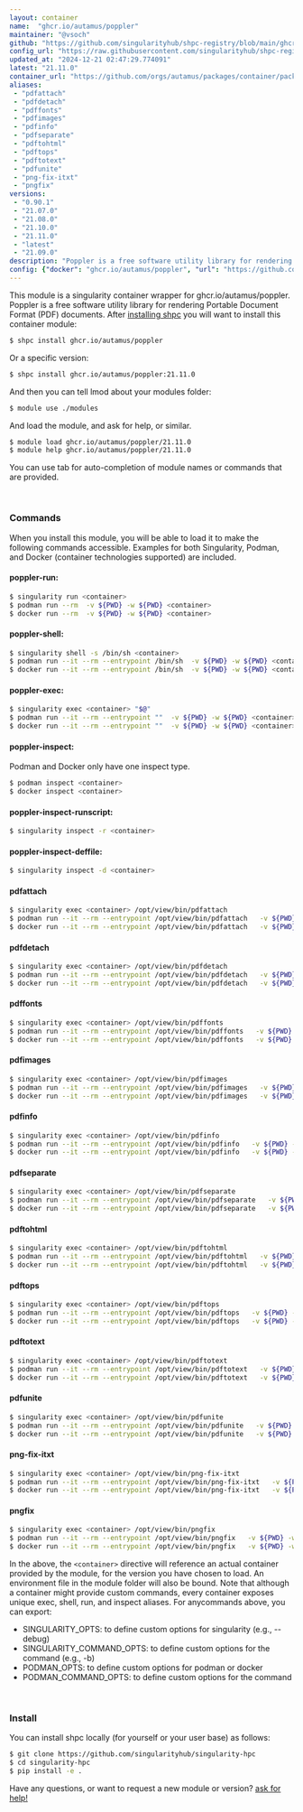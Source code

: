 ```yaml
---
layout: container
name:  "ghcr.io/autamus/poppler"
maintainer: "@vsoch"
github: "https://github.com/singularityhub/shpc-registry/blob/main/ghcr.io/autamus/poppler/container.yaml"
config_url: "https://raw.githubusercontent.com/singularityhub/shpc-registry/main/ghcr.io/autamus/poppler/container.yaml"
updated_at: "2024-12-21 02:47:29.774091"
latest: "21.11.0"
container_url: "https://github.com/orgs/autamus/packages/container/package/poppler"
aliases:
 - "pdfattach"
 - "pdfdetach"
 - "pdffonts"
 - "pdfimages"
 - "pdfinfo"
 - "pdfseparate"
 - "pdftohtml"
 - "pdftops"
 - "pdftotext"
 - "pdfunite"
 - "png-fix-itxt"
 - "pngfix"
versions:
 - "0.90.1"
 - "21.07.0"
 - "21.08.0"
 - "21.10.0"
 - "21.11.0"
 - "latest"
 - "21.09.0"
description: "Poppler is a free software utility library for rendering Portable Document Format (PDF) documents."
config: {"docker": "ghcr.io/autamus/poppler", "url": "https://github.com/orgs/autamus/packages/container/package/poppler", "maintainer": "@vsoch", "description": "Poppler is a free software utility library for rendering Portable Document Format (PDF) documents.", "latest": {"21.11.0": "sha256:80d494547482ae09cda84c0529ae800cd38f44a5b19169eac35f49fbd0dd9bc6"}, "tags": {"0.90.1": "sha256:972979693c1d915c879f9c2a6d23f566d3727f5a3a909355915a003b1abd3504", "21.07.0": "sha256:a119cd1f5da78fcda917793990b4ce1915891df317cf6bb261013278a1c239b7", "21.08.0": "sha256:d6b967aca449063448f0bd6fc5f0f31c429fd6ac797dd9fdf0937254216ece18", "21.10.0": "sha256:c6b76b31a5566664896e1d055df8a186eee31c8a6ce3e168303367b8e12b2c3e", "21.11.0": "sha256:80d494547482ae09cda84c0529ae800cd38f44a5b19169eac35f49fbd0dd9bc6", "latest": "sha256:80d494547482ae09cda84c0529ae800cd38f44a5b19169eac35f49fbd0dd9bc6", "21.09.0": "sha256:3a85adb7afb5a060e9eeaf35eeb5a648b8e682c953d2f7e1db5d9fa7c906b903"}, "aliases": {"pdfattach": "/opt/view/bin/pdfattach", "pdfdetach": "/opt/view/bin/pdfdetach", "pdffonts": "/opt/view/bin/pdffonts", "pdfimages": "/opt/view/bin/pdfimages", "pdfinfo": "/opt/view/bin/pdfinfo", "pdfseparate": "/opt/view/bin/pdfseparate", "pdftohtml": "/opt/view/bin/pdftohtml", "pdftops": "/opt/view/bin/pdftops", "pdftotext": "/opt/view/bin/pdftotext", "pdfunite": "/opt/view/bin/pdfunite", "png-fix-itxt": "/opt/view/bin/png-fix-itxt", "pngfix": "/opt/view/bin/pngfix"}}
---
```


This module is a singularity container wrapper for ghcr.io/autamus/poppler.
Poppler is a free software utility library for rendering Portable Document Format (PDF) documents.
After [installing shpc](#install) you will want to install this container module:


```bash
$ shpc install ghcr.io/autamus/poppler
```

Or a specific version:

```bash
$ shpc install ghcr.io/autamus/poppler:21.11.0
```

And then you can tell lmod about your modules folder:

```bash
$ module use ./modules
```

And load the module, and ask for help, or similar.

```bash
$ module load ghcr.io/autamus/poppler/21.11.0
$ module help ghcr.io/autamus/poppler/21.11.0
```

You can use tab for auto-completion of module names or commands that are provided.

<br>

### Commands

When you install this module, you will be able to load it to make the following commands accessible.
Examples for both Singularity, Podman, and Docker (container technologies supported) are included.

#### poppler-run:

```bash
$ singularity run <container>
$ podman run --rm  -v ${PWD} -w ${PWD} <container>
$ docker run --rm  -v ${PWD} -w ${PWD} <container>
```

#### poppler-shell:

```bash
$ singularity shell -s /bin/sh <container>
$ podman run --it --rm --entrypoint /bin/sh  -v ${PWD} -w ${PWD} <container>
$ docker run --it --rm --entrypoint /bin/sh  -v ${PWD} -w ${PWD} <container>
```

#### poppler-exec:

```bash
$ singularity exec <container> "$@"
$ podman run --it --rm --entrypoint ""  -v ${PWD} -w ${PWD} <container> "$@"
$ docker run --it --rm --entrypoint ""  -v ${PWD} -w ${PWD} <container> "$@"
```

#### poppler-inspect:

Podman and Docker only have one inspect type.

```bash
$ podman inspect <container>
$ docker inspect <container>
```

#### poppler-inspect-runscript:

```bash
$ singularity inspect -r <container>
```

#### poppler-inspect-deffile:

```bash
$ singularity inspect -d <container>
```


#### pdfattach

```bash
$ singularity exec <container> /opt/view/bin/pdfattach
$ podman run --it --rm --entrypoint /opt/view/bin/pdfattach   -v ${PWD} -w ${PWD} <container> -c " $@"
$ docker run --it --rm --entrypoint /opt/view/bin/pdfattach   -v ${PWD} -w ${PWD} <container> -c " $@"
```


#### pdfdetach

```bash
$ singularity exec <container> /opt/view/bin/pdfdetach
$ podman run --it --rm --entrypoint /opt/view/bin/pdfdetach   -v ${PWD} -w ${PWD} <container> -c " $@"
$ docker run --it --rm --entrypoint /opt/view/bin/pdfdetach   -v ${PWD} -w ${PWD} <container> -c " $@"
```


#### pdffonts

```bash
$ singularity exec <container> /opt/view/bin/pdffonts
$ podman run --it --rm --entrypoint /opt/view/bin/pdffonts   -v ${PWD} -w ${PWD} <container> -c " $@"
$ docker run --it --rm --entrypoint /opt/view/bin/pdffonts   -v ${PWD} -w ${PWD} <container> -c " $@"
```


#### pdfimages

```bash
$ singularity exec <container> /opt/view/bin/pdfimages
$ podman run --it --rm --entrypoint /opt/view/bin/pdfimages   -v ${PWD} -w ${PWD} <container> -c " $@"
$ docker run --it --rm --entrypoint /opt/view/bin/pdfimages   -v ${PWD} -w ${PWD} <container> -c " $@"
```


#### pdfinfo

```bash
$ singularity exec <container> /opt/view/bin/pdfinfo
$ podman run --it --rm --entrypoint /opt/view/bin/pdfinfo   -v ${PWD} -w ${PWD} <container> -c " $@"
$ docker run --it --rm --entrypoint /opt/view/bin/pdfinfo   -v ${PWD} -w ${PWD} <container> -c " $@"
```


#### pdfseparate

```bash
$ singularity exec <container> /opt/view/bin/pdfseparate
$ podman run --it --rm --entrypoint /opt/view/bin/pdfseparate   -v ${PWD} -w ${PWD} <container> -c " $@"
$ docker run --it --rm --entrypoint /opt/view/bin/pdfseparate   -v ${PWD} -w ${PWD} <container> -c " $@"
```


#### pdftohtml

```bash
$ singularity exec <container> /opt/view/bin/pdftohtml
$ podman run --it --rm --entrypoint /opt/view/bin/pdftohtml   -v ${PWD} -w ${PWD} <container> -c " $@"
$ docker run --it --rm --entrypoint /opt/view/bin/pdftohtml   -v ${PWD} -w ${PWD} <container> -c " $@"
```


#### pdftops

```bash
$ singularity exec <container> /opt/view/bin/pdftops
$ podman run --it --rm --entrypoint /opt/view/bin/pdftops   -v ${PWD} -w ${PWD} <container> -c " $@"
$ docker run --it --rm --entrypoint /opt/view/bin/pdftops   -v ${PWD} -w ${PWD} <container> -c " $@"
```


#### pdftotext

```bash
$ singularity exec <container> /opt/view/bin/pdftotext
$ podman run --it --rm --entrypoint /opt/view/bin/pdftotext   -v ${PWD} -w ${PWD} <container> -c " $@"
$ docker run --it --rm --entrypoint /opt/view/bin/pdftotext   -v ${PWD} -w ${PWD} <container> -c " $@"
```


#### pdfunite

```bash
$ singularity exec <container> /opt/view/bin/pdfunite
$ podman run --it --rm --entrypoint /opt/view/bin/pdfunite   -v ${PWD} -w ${PWD} <container> -c " $@"
$ docker run --it --rm --entrypoint /opt/view/bin/pdfunite   -v ${PWD} -w ${PWD} <container> -c " $@"
```


#### png-fix-itxt

```bash
$ singularity exec <container> /opt/view/bin/png-fix-itxt
$ podman run --it --rm --entrypoint /opt/view/bin/png-fix-itxt   -v ${PWD} -w ${PWD} <container> -c " $@"
$ docker run --it --rm --entrypoint /opt/view/bin/png-fix-itxt   -v ${PWD} -w ${PWD} <container> -c " $@"
```


#### pngfix

```bash
$ singularity exec <container> /opt/view/bin/pngfix
$ podman run --it --rm --entrypoint /opt/view/bin/pngfix   -v ${PWD} -w ${PWD} <container> -c " $@"
$ docker run --it --rm --entrypoint /opt/view/bin/pngfix   -v ${PWD} -w ${PWD} <container> -c " $@"
```



In the above, the `<container>` directive will reference an actual container provided
by the module, for the version you have chosen to load. An environment file in the
module folder will also be bound. Note that although a container
might provide custom commands, every container exposes unique exec, shell, run, and
inspect aliases. For anycommands above, you can export:

 - SINGULARITY_OPTS: to define custom options for singularity (e.g., --debug)
 - SINGULARITY_COMMAND_OPTS: to define custom options for the command (e.g., -b)
 - PODMAN_OPTS: to define custom options for podman or docker
 - PODMAN_COMMAND_OPTS: to define custom options for the command

<br>

### Install

You can install shpc locally (for yourself or your user base) as follows:

```bash
$ git clone https://github.com/singularityhub/singularity-hpc
$ cd singularity-hpc
$ pip install -e .
```

Have any questions, or want to request a new module or version? [ask for help!](https://github.com/singularityhub/singularity-hpc/issues)